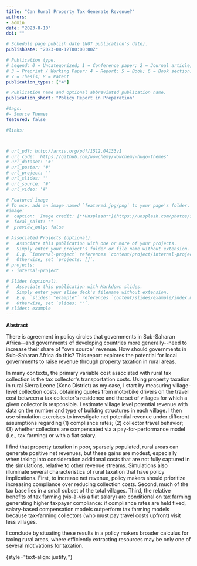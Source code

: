 ```yaml
---
title: "Can Rural Property Tax Generate Revenue?"
authors:
- admin
date: "2023-8-10"
doi: ""

# Schedule page publish date (NOT publication's date).
publishDate: "2023-08-12T00:00:00Z"

# Publication type.
# Legend: 0 = Uncategorized; 1 = Conference paper; 2 = Journal article;
# 3 = Preprint / Working Paper; 4 = Report; 5 = Book; 6 = Book section;
# 7 = Thesis; 8 = Patent
publication_types: ["4"]

# Publication name and optional abbreviated publication name.
publication_short: "Policy Report in Preparation"

#tags:
#- Source Themes
featured: false

#links:



# url_pdf: http://arxiv.org/pdf/1512.04133v1
# url_code: 'https://github.com/wowchemy/wowchemy-hugo-themes'
# url_dataset: '#'
# url_poster: '#'
# url_project: ''
# url_slides: ''
# url_source: '#'
# url_video: '#'

# Featured image
# To use, add an image named `featured.jpg/png` to your page's folder. 
#image:
#  caption: 'Image credit: [**Unsplash**](https://unsplash.com/photos/s9CC2SKySJM)'
#  focal_point: ""
#  preview_only: false

# Associated Projects (optional).
#   Associate this publication with one or more of your projects.
#   Simply enter your project's folder or file name without extension.
#   E.g. `internal-project` references `content/project/internal-project/index.md`.
#   Otherwise, set `projects: []`.
# projects:
# - internal-project

# Slides (optional).
#   Associate this publication with Markdown slides.
#   Simply enter your slide deck's filename without extension.
#   E.g. `slides: "example"` references `content/slides/example/index.md`.
#   Otherwise, set `slides: ""`.
# slides: example
---
```


**Abstract** 

There is agreement in policy circles that governments in Sub-Saharan Africa--and governments of developing countries more generally--need to increase their share of "own source" revenue. How should governments in Sub-Saharan Africa do this? This report explores the potential for local governments to raise revenue through property taxation in rural areas. 

In many contexts, the primary variable cost associated with rural tax collection is the tax collector's transportation costs. Using property taxation in rural Sierra Leone (Kono District) as my case, I start by measuring village-level collection costs, obtaining quotes from motorbike drivers on the travel cost between a tax collector's residence and the set of villages for which a given collector is responsible. I estimate village level potential revenue with data on the number and type of building structures in each village. I then use simulation exercises to investigate net potential revenue under different assumptions regarding (1) compliance rates; (2) collector travel behavior; (3) whether collectors are compensated via a pay-for-performance model (i.e., tax farming) or with a flat salary.

I find that property taxation in poor, sparsely populated, rural areas can generate positive net revenues, but these gains are modest, especially when taking into consideration additional costs that are not fully captured in the simulations, relative to other revenue streams. Simulations also illuminate several characteristics of rural taxation that have policy implications. First, to increase net revenue, policy makers should prioritize increasing compliance over reducing collection costs. Second, much of the tax base lies in a small subset of the total villages. Third, the relative benefits of tax farming (vis-à-vis a flat salary) are conditional on tax farming generating higher taxpayer compliance: if compliance rates are held fixed, salary-based compensation models outperform tax farming models because tax-farming collectors (who must pay travel costs upfront) visit less villages. 

I conclude by situating these results in a policy makers broader calculus for taxing rural areas, where efficiently extracting resources may be only one of several motivations for taxation. 




{style="text-align: justify;"}